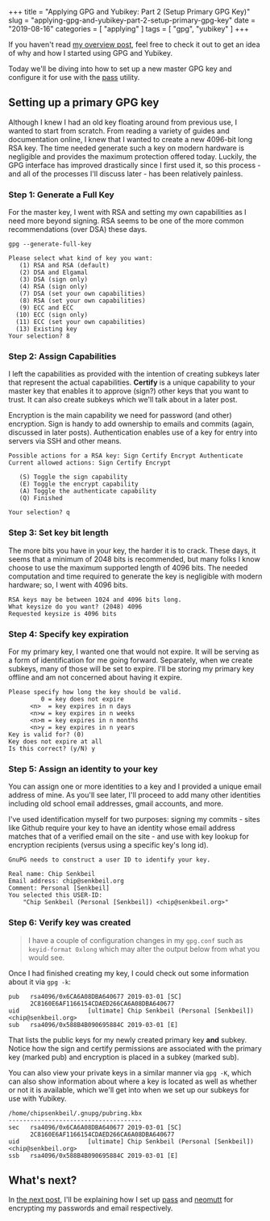 +++
title = "Applying GPG and Yubikey: Part 2 (Setup Primary GPG Key)"
slug = "applying-gpg-and-yubikey-part-2-setup-primary-gpg-key"
date = "2019-08-16"
categories = [ "applying" ]
tags = [ "gpg", "yubikey" ]
+++

If you haven't read [my overview
post](/posts/applying-gpg-and-yubikey-part-1-overview), feel free to check it
out to get an idea of why and how I started using GPG and Yubikey.

Today we'll be diving into how to set up a new master GPG key and configure it
for use with the [pass](https://passwordstore.org/) utility.

## Setting up a primary GPG key

Although I knew I had an old key floating around from previous use, I wanted to
start from scratch. From reading a variety of guides and documentation online, I knew that I wanted to create a new 4096-bit long RSA key. The time needed generate such a key on modern hardware is negligible and provides the maximum protection offered today. Luckily, the GPG interface has improved drastically since I first used it, so this process - and all of the processes I'll discuss later - has been relatively painless.

### Step 1: Generate a Full Key

For the master key, I went with RSA and setting my own capabilities as I need
more beyond signing. RSA seems to be one of the more common recommendations
(over DSA) these days.

```
gpg --generate-full-key
```

```
Please select what kind of key you want:
   (1) RSA and RSA (default)
   (2) DSA and Elgamal
   (3) DSA (sign only)
   (4) RSA (sign only)
   (7) DSA (set your own capabilities)
   (8) RSA (set your own capabilities)
   (9) ECC and ECC
  (10) ECC (sign only)
  (11) ECC (set your own capabilities)
  (13) Existing key
Your selection? 8
```

### Step 2: Assign Capabilities

I left the capabilities as provided with the intention of creating subkeys
later that represent the actual capabilities. __Certify__ is a unique
capability to your master key that enables it to approve (sign?) other keys
that you want to trust. It can also create subkeys which we'll talk about in a
later post.

Encryption is the main capability we need for password (and other) encryption.
Sign is handy to add ownership to emails and commits (again, discussed in later posts). Authentication enables use of a key for entry into servers via SSH and other means.

```
Possible actions for a RSA key: Sign Certify Encrypt Authenticate
Current allowed actions: Sign Certify Encrypt

   (S) Toggle the sign capability
   (E) Toggle the encrypt capability
   (A) Toggle the authenticate capability
   (Q) Finished

Your selection? q
```

### Step 3: Set key bit length

The more bits you have in your key, the harder it is to crack. These days, it
seems that a minimum of 2048 bits is recommended, but many folks I know choose
to use the maximum supported length of 4096 bits. The needed computation and
time required to generate the key is negligible with modern hardware; so, I
went with 4096 bits.

```
RSA keys may be between 1024 and 4096 bits long.
What keysize do you want? (2048) 4096
Requested keysize is 4096 bits
```

### Step 4: Specify key expiration

For my primary key, I wanted one that would not expire. It will be serving as a
form of identification for me going forward. Separately, when we create
subkeys, many of those will be set to expire. I'll be storing my primary key
offline and am not concerned about having it expire.

```
Please specify how long the key should be valid.
         0 = key does not expire
      <n>  = key expires in n days
      <n>w = key expires in n weeks
      <n>m = key expires in n months
      <n>y = key expires in n years
Key is valid for? (0)
Key does not expire at all
Is this correct? (y/N) y
```

### Step 5: Assign an identity to your key

You can assign one or more identities to a key and I provided a unique email
address of mine. As you'll see later, I'll proceed to add many other identities
including old school email addresses, gmail accounts, and more.

I've used identification myself for two purposes: signing my commits - sites
like Github require your key to have an identity whose email address matches
that of a verified email on the site - and use with key lookup for encryption
recipients (versus using a specific key's long id).

```
GnuPG needs to construct a user ID to identify your key.

Real name: Chip Senkbeil
Email address: chip@senkbeil.org
Comment: Personal [Senkbeil]
You selected this USER-ID:
    "Chip Senkbeil (Personal [Senkbeil]) <chip@senkbeil.org>"
```

### Step 6: Verify key was created

> I have a couple of configuration changes in my `gpg.conf` such as `keyid-format 0xlong` which may alter the output below from what you would see.

Once I had finished creating my key, I could check out some information about
it via `gpg -k`:

```
pub   rsa4096/0x6CA6A08DBA640677 2019-03-01 [SC]
      2C8160E6AF1166154CDAED266CA6A08DBA640677
uid                   [ultimate] Chip Senkbeil (Personal [Senkbeil]) <chip@senkbeil.org>
sub   rsa4096/0x588B4B090695884C 2019-03-01 [E]
```

That lists the public keys for my newly created primary key __and__ subkey.
Notice how the sign and certify permissions are associated with the primary key
(marked pub) and encryption is placed in a subkey (marked sub).

You can also view your private keys in a similar manner via `gpg -K`, which can
also show information about where a key is located as well as whether or not it
is available, which we'll get into when we set up our subkeys for use with
Yubikey.

```
/home/chipsenkbeil/.gnupg/pubring.kbx
-------------------------------------
sec   rsa4096/0x6CA6A08DBA640677 2019-03-01 [SC]
      2C8160E6AF1166154CDAED266CA6A08DBA640677
uid                   [ultimate] Chip Senkbeil (Personal [Senkbeil]) <chip@senkbeil.org>
ssb   rsa4096/0x588B4B090695884C 2019-03-01 [E]
```


## What's next?

In [the next post](/posts/applying-gpg-and-yubikey-part-3-encryption), I'll be explaining how I set up [pass](https://passwordstore.org/) and [neomutt](https://neomutt.org/) for encrypting my passwords and email respectively.
